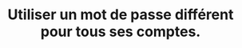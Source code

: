 ---
thematique: thematique-nGkbk6oSlC5_p3eqoXX2o
risk: Se faire pirater tous ses comptes en même temps et rendre l’accès à TOUTES ses
  données personnelles facile pour les pirates (coordonnées bancaires, boîte mail,
  centres d’intérêts, données sensibles (croyances, opinions etc.), identité, etc.).
title: Utiliser un mot de passe différent pour tous ses comptes.
uuid: good-practice-N4kQLSnGCs0MXfLDaPku4
visibleInCms: true
vulnerability: Utiliser le même mot de passe pour tous ses comptes.
---